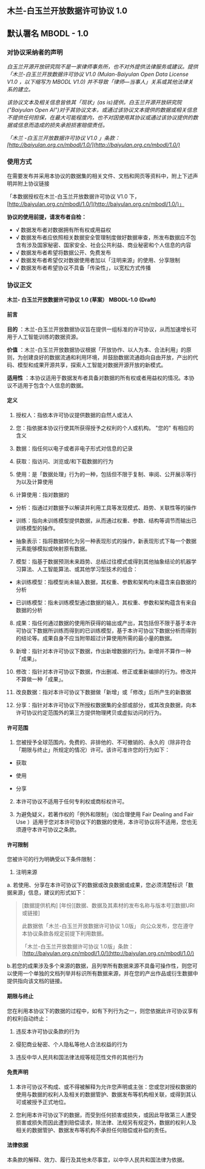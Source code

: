 ## 木兰-白玉兰开放数据许可协议 1.0

## **默认署名 MBODL - 1.0**

### **对协议采纳者的声明**

_白玉兰开源开放研究院不是一家律师事务所，也不对外提供法律服务或建议。提供「木兰-白玉兰开放数据许可协议 V1.0 (Mulan-Baiyulan Open Data License V1.0 ，以下缩写为 MBODL V1.0) 并不导致「律师—当事人」关系或其他法律关系的建立。_

_该协议文本及相关信息皆依其「现状」(as is)提供。白玉兰开源开放研究院(&quot;Baiyulan Open AI&quot;)对于其协议文本，或通过该协议文本提供的数据或相关信息不提供任何担保，在最大可能程度内，也不对因使用其协议或通过该协议提供的数据或信息而造成的损失承担损害赔偿责任。_

_「木兰 -白玉兰开放数据许可协议 V1.0 」条款： [http://baiyulan.org.cn/mbodl/1.0/](http://baiyulan.org.cn/mbodl/1.0/)_

### **使用方式**

在需要发布并采用本协议的数据集的相关文件、文档和网页等资料中，附上下述声明并附上协议链接

「本数据授权在木兰-白玉兰开放数据许可协议 V1.0 下，[http://baiyulan.org.cn/mbodl/1.0/](http://baiyulan.org.cn/mbodl/1.0/)」

**协议的使用前提，请发布者自检：**
- √ 数据发布者对数据拥有所有权或用益权
- √ 数据发布者应依照相关数据安全管理制度做好数据审查，所发布数据应不包含有涉及国家秘密、国家安全、社会公共利益、商业秘密和个人信息的内容
- √ 数据发布者希望将数据公开、免费发布
- √ 数据发布者希望仅对数据使用者加以「注明来源」的使用、分享限制
- √ 数据发布者希望协议不具备「传染性」，以宽松方式传播

### **协议正文**

**木兰- 白玉兰开放数据许可协议 1.0 (草案）  MBODL-1.0 (Draft)**

#### **前言**

**目的** ：木兰-白玉兰开放数据协议旨在提供一组标准的许可协议，从而加速增长可用于人工智能训练的数据资源。

**价值** ：木兰-白玉兰开放数据协议根据「开放协作、以人为本、合法利用」的原则，为创建良好的数据流通和利用环境，并鼓励数据流通趋向自由开放，产出的代码、模型和成果开源共享，探索人工智能对数据开源开放的新模式。

**适用性** ：本协议适用于数据发布者具备对数据的所有权或者用益权的情况。本协议不适用于包含个人信息的数据。

#### **定义**

1. 授权人：指依本许可协议提供数据的自然人或法人

2. 您：指依据本协议行使其所获得授予之权利的个人或机构。 &quot;您的&quot; 有相应的含义

3. 数据：指任何以电子或者非电子形式对信息的记录

4. 获取：指访问、浏览或/和下载数据的行为

5. 使用：是「数据处理」行为的一种，包括但不限于复制、审阅、公开展示等行为以及计算使用

6. 计算使用：指对数据的
  - 分析：指通过对数据予以解读并利用工具等发现模式、趋势、关联性等的操作

  - 训练：指向未训练模型提供数据，从而通过权重、参数、结构等调节而输出已训练模型的操作。

  - 抽象表示：指将数据转化为另一种表现形式的操作，新表现形式下每一个数据元素能够模拟或映射原有数据。

7. 模型：指基于数据预测未来趋势、总结过往模式或得到其他抽象结论的机器学习算法、人工智能算法、或其他学习型技术的组合：

  - 未训练模型：指模型尚未输入数据，其权重、参数和架构均未蕴含来自数据的分析

  - 已训练模型：指未训练模型通过数据的输入，其权重、参数和架构蕴含有来自数据的分析

8. 成果：指任何通过数据的使用所获得的输出或产出，其包括但不限于基于本许可协议下数据所训练而得到的已训练模型，基于本许可协议下数据分析而得到的结论等。成果自身不应当附带超过计算使用所需的最小量的数据。

9. 新增：指针对本许可协议下数据，作出新增数据的行为。新增并不算作一种「成果」。

10. 修改：指针对本许可协议下数据，作出删减、修正或重新编排的行为。修改并不算做一种「成果」。

11. 改良数据：指对本许可协议下数据做「新增」或「修改」后所产生的新数据

12. 分享：指针对本许可协议下所授权数据集的全部或部分，或其改良数据，向本许可协议约定范围外的第三方提供物理拷贝或虚拟访问的行为。

#### **许可范围**

1. 您被授予全球范围内，免费的、非排他的、不可撤销的、永久的（除非符合「期限与终止」所规定的情况）许可。该许可准许您的行为如下：

  - 获取

  - 使用

  - 分享

2. 本许可协议不适用于任何专利权或商标权许可。

3. 为避免疑义，若著作权的「例外和限制」（如合理使用 Fair Dealing and Fair Use ）适用于您对本许可协议下的数据的使用，本许可协议将不适用，您也无须遵守本许可协议之条款。

#### **许可限制**

您被许可的行为明确受以下条件限制：

1. 注明来源

  a. 若使用、分享在本许可协议下的数据或改良数据或成果，您必须清楚标识「数据来源」信息，建议的形式如下：

  > [数据提供机构] [年份][数据、数据及其素材的发布名称与版本号][数据URI或链接]
  >
  >此数据依「木兰-白玉兰开放数据许可协议 1.0版」 向公众发布，您在遵守本协议条款各规定前提下利用数据。
  >
  >「木兰-白玉兰开放数据许可协议 1.0版」条款：[http://baiyulan.org.cn/mbodl/1.0/](http://baiyulan.org.cn/mbodl/1.0/)

  b.若您的成果涉及多个来源的数据，且列举所有数据来源不具备可操作性，则您可以使用一个单独的文档列举并标识所有数据来源，并在您的产出作品或衍生数据中提供指向该文档的链接。

#### **期限与终止**

您在利用本协议下的数据的过程中，如有下列行为之一，则您依据此许可协议享有的权利自动终止：

1. 违反本许可协议条款的行为

2. 侵犯商业秘密、个人隐私等他人合法权益的行为

3. 违反中华人民共和国法律法规等规范性文件的其他行为

#### **免责声明**

1. 本许可协议不构成、或不得被解释为允许您声明或主张：您或您对授权数据的使用与数据的权利人及相关的数据管护、数据发布等机构相关联，或得到其认可或被授予正式地位。

2. 您利用本许可协议下的数据，而受到任何损害或损失，或因此导致第三人遭受损害或损失而因此遭到赔偿请求，除法律、法规另有规定外，数据的权利人及相关的数据管护、数据发布等机构不承担任何赔偿或补偿的责任。

#### **法律依据**

本条款的解释、效力、履行及其他未尽事宜，以中华人民共和国法律为依据。
